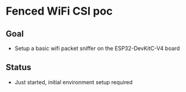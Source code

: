 # Fenced WiFi CSI poc
## Goal
- Setup a basic wifi packet sniffer on the ESP32-DevKitC-V4 board

## Status
- Just started, initial environment setup required